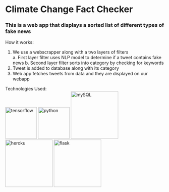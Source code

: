 # Climate Change Fact Checker

### This is a web app that displays a sorted list of different types of fake news
How it works:
1. We use a webscrapper along with a two layers of filters </br>
  a. First layer filter uses NLP model to determine if a tweet contains fake news
  b. Second layer filter sorts into category by checking for keywords
2. Tweet is added to database along with its category
3. Web app fetches tweets from data and they are displayed on our webapp

Technologies Used: <br/>
<img src="https://www.tensorflow.org/images/tf_logo_social.png" alt="tensorflow" width="100"/>
<img src="https://upload.wikimedia.org/wikipedia/commons/thumb/c/c3/Python-logo-notext.svg/768px-Python-logo-notext.svg.png" alt="python" width="100"/>
<img src="https://download.logo.wine/logo/MySQL/MySQL-Logo.wine.png" alt="mySQL" width="150"/>
<img src="https://res.cloudinary.com/practicaldev/image/fetch/s--K2q0A5SX--/c_limit%2Cf_auto%2Cfl_progressive%2Cq_auto%2Cw_880/https://thepracticaldev.s3.amazonaws.com/i/2elgd5zp07wkeilkna63.png" alt="heroku" width="150"/>
<img src="https://miro.medium.com/max/800/1*Q5EUk28Xc3iCDoMSkrd1_w.png" alt="flask" width="150"/>

